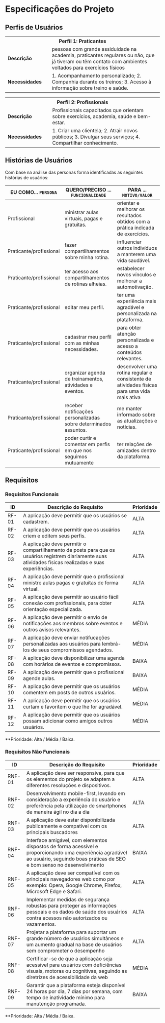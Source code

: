 # Especificações do Projeto

## Perfis de Usuários

<table>
<tbody>
<tr>
<th colspan="2">Perfil 1: Praticantes </th>
</tr>
<tr>
<td width="150px"><b>Descrição</b></td>
<td width="600px">
pessoas com grande assiduidade na academia, praticantes regulares ou não, que já tiveram ou têm contato com ambientes voltados para exercícios físicos

</td>
</tr>
<tr>
<td><b>Necessidades</b></td>
<td>
1. Acompanhamento personalizado;
2. Companhia durante os treinos;
3. Acesso à informação sobre treino e saúde.
</td>
</tr>
</tbody>
</table>

<table>
<tbody>
<tr>
<th colspan="2">Perfil 2: Profissionais</th>
</tr>
<tr>
<td width="150px"><b>Descrição</b></td>
<td width="600px">
Profissionais capacitados que orientam sobre exercícios, academia, saúde e bem-estar.

</td>
</tr>
<tr>
<td><b>Necessidades</b></td>
<td>
1. Criar uma clientela;
2. Atrair novos públicos;
3. Divulgar seus serviços;
4. Compartilhar conhecimento.
</td>
</tr>
</tbody>
</table>


## Histórias de Usuários

Com base na análise das personas forma identificadas as seguintes histórias de usuários:

|EU COMO... `PERSONA`| QUERO/PRECISO ... `FUNCIONALIDADE`                                             |PARA ... `MOTIVO/VALOR`                 |
|--------------------|--------------------------------------------------------------------------------|----------------------------------------|
|Profissional | ministrar aulas virtuais, pagas e gratuitas.  | orientar e melhorar os resultados obtidos com a prática indicada de exercícios. |
|Praticante/profissional | fazer compartilhamentos sobre minha rotina.  | influenciar outros indivíduos a manterem uma vida saudável. |
|Praticante/profissional|ter acesso aos compartilhamentos de rotinas alheias. | estabelecer novos vínculos e melhorar a automotivação.   |
|Praticante/profissional | editar meu perfil.  | ter uma experiência mais agradável e personalizada na plataforma. |
|Praticante/profissional | cadastrar meu perfil com as minhas necessidades.  | para obter atenção  personalizada e acesso a conteúdos relevantes. |
|Praticante/profissional | organizar agenda de treinamentos, atividades e eventos.| desenvolver uma rotina regular e consistente de atividades físicas para uma vida mais ativa |
|Praticante/profissional |receber notificações personalizadas sobre determinados assuntos.  | me manter informado sobre as atualizações e notícias.|
|Praticante/profissional | poder curtir e comentar em perfis em que nos seguimos mutuamente     | ter relações de amizades dentro da plataforma.|


## Requisitos

### Requisitos Funcionais

|ID    | Descrição do Requisito  | Prioridade |
|------|-----------------------------------------|----|
|RF-01| A aplicação deve permitir que os usuários se cadastrem.   | ALTA | 
|RF-02| A aplicação deve permitir que os usuários criem e editem seus perfis.   | ALTA | 
|RF-03| A aplicação deve permitir o compartilhamento de posts para que os usuários registrem diariamente suas atividades físicas realizadas e suas experiências.  | ALTA |
|RF-04| A aplicação deve permitir que o profissional ministre aulas pagas e gratuitas de forma virtual.   | ALTA |
|RF-05| A aplicação deve permitir ao usuário fácil conexão com profissionais, para obter orientação especializada. | ALTA |
|RF-06| A aplicação deve permitir o envio de  notificações aos membros sobre eventos e outros avisos relevantes.   | MÉDIA |
|RF-07| A aplicação deve enviar notifucações personalizadas aos usuários para lembrá-los de seus compromissos agendados.   | MÉDIA |
|RF-08| A aplicação deve disponibilizar uma agenda com horários de eventos e compromissos.  | BAIXA |
|RF-09| A aplicação deve permitir que o profissional agende aulas.  | BAIXA |
|RF-10| A aplicação deve permitir que os usuários comentem em posts de outros usuários.  | MÉDIA |
|RF-11| A aplicação deve permitir que os usuários curtam e favoritem o que lhe for agradável.  | MÉDIA |
|RF-12| A aplicação deve permitir que os usuários possam adicionar como amigos outros usuários.   | MÉDIA |

**Prioridade: Alta / Média / Baixa.  

### Requisitos Não Funcionais

|ID     | Descrição do Requisito  |Prioridade |
|-------|-------------------------|----|
|RNF-01| A aplicação deve ser responsiva, para que os elementos do projeto se adaptem a diferentes resoluções e dispositivos.  | ALTA | 
|RNF-02| Desenvolvimento mobile-first, levando em consideração a experiência do usuário e preferência pela utilização de smartphones de maneira ágil no dia a dia | ALTA | 
|RNF-03| A aplicação deve estar disponibilizada publicamente e compatível com os principais buscadores | ALTA | 
|RNF-04| Interface amigável, com elementos dispostos de forma acessível e proporcionando uma experiência agradável ao usuário, seguindo boas práticas de SEO e bom senso no desenvolvimento  | BAIXA | 
|RNF-05| A aplicação deve ser compatível com os principais navegadores web como por exemplo: Opera, Google Chrome, Firefox, Microsoft Edge e Safari.  | ALTA | 
|RNF-06| Implementar medidas de segurança robustas para proteger as informações pessoais e os dados de saúde dos usuários contra acessos não autorizados ou vazamentos.  | ALTA | 
|RNF-07| Projetar a plataforma para suportar um grande número de usuários simultâneos e um aumento gradual na base de usuários sem comprometer o desempenho  | ALTA | 
|RNF-08| Certificar-se de que a aplicação seja acessível para usuários com deficiências visuais, motoras ou cognitivas, seguindo as diretrizes de acessibilidade da web  | MÉDIA | 
|RNF-09| Garantir que a plataforma esteja disponível 24 horas por dia, 7 dias por semana, com tempo de inatividade mínimo para manutenção programada.  | BAIXA |


**Prioridade: Alta / Média / Baixa.